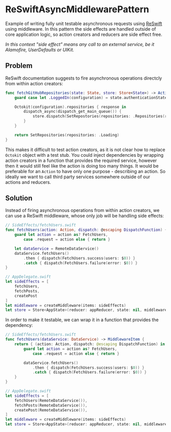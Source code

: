 # ReSwiftAsyncMiddlewarePattern
Example of writing fully unit testable asynchronous requests using [ReSwift](https://github.com/reswift/reswift) using middleware. In this pattern the side effects are handled outside of core application logic, so action creators and reducers are side effect free.

*In this context "side effect" means any call to an external service, be it Alamofire, UserDefaults or UIKit.*

## Problem
ReSwift documentation suggests to fire asynchronous operations directcly from within action creators:

```swift
func fetchGitHubRepositories(state: State, store: Store<State>) -> Action? {
    guard case let .LoggedIn(configuration) = state.authenticationState.loggedInState  else { return nil }

    Octokit(configuration).repositories { response in
        dispatch_async(dispatch_get_main_queue()) {
            store.dispatch(SetRepostories(repositories: .Repositories(response)))
        }
    }

    return SetRepositories(repositories: .Loading)
}
```

This makes it difficult to test action creators, as it is not clear how to replace `Octokit` object with a test stub. You could inject dependencies by wrapping action creators in a function that provides the required service, however then it would still feel like the action is doing too many things. It would be preferable for an `Action` to have only one purpose - describing an action. So ideally we want to call third party services somewhere outside of our actions and reducers.

## Solution
Instead of firing asynchronous operations from within action creators, we can use a ReSwift middleware, whose only job will be handling side effects:

```swift
// SideEffects/fetchUsers.swift
func fetchUsers(action: Action, dispatch: @escaping DispatchFunction) {
    guard let action = action as? FetchUsers,
        case .request = action else { return }

    let dataService = RemoteDataService()
    dataService.fetchUsers()
        .then { dispatch(FetchUsers.success(users: $0)) }
        .catch { dispatch(FetchUsers.failure(error: $0)) }
}

// AppDelegate.swift
let sideEffects = [
    fetchUsers,
    fetchPosts,
    createPost
]
let middleware = createMiddleware(items: sideEffects)
let store = Store<AppState>(reducer: appReducer, state: nil, middleware: [middleware])
```

In order to make it testable, we can wrap it in a function that provides the dependency:

```swift
// SideEffects/fetchUsers.swift
func fetchUsers(dataService: DataService) -> MiddlewareItem {
    return { (action: Action, dispatch: @escaping DispatchFunction) in
        guard let action = action as? FetchUsers,
            case .request = action else { return }

        dataService.fetchUsers()
            .then { dispatch(FetchUsers.success(users: $0)) }
            .catch { dispatch(FetchUsers.failure(error: $0)) }
    }
}

// AppDelegate.swift
let sideEffects = [
    fetchUsers(RemoteDataService()),
    fetchPosts(RemoteDataService()),
    createPost(RemoteDataService()),
]
let middleware = createMiddleware(items: sideEffects)
let store = Store<AppState>(reducer: appReducer, state: nil, middleware: [middleware])
```
